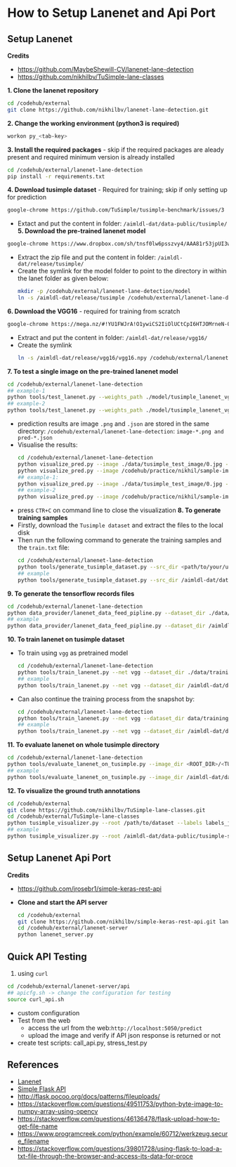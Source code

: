 # How to Setup Lanenet and Api Port

## Setup Lanenet


**Credits**
* https://github.com/MaybeShewill-CV/lanenet-lane-detection
* https://github.com/nikhilbv/TuSimple-lane-classes


**1. Clone the lanenet repository**
  ```bash
  cd /codehub/external
  git clone https://github.com/nikhilbv/lanenet-lane-detection.git
  ```
**2. Change the working environment (python3 is required)**
  ```bash
  workon py_<tab-key>
  ```
**3. Install the required packages** - skip if the required packages are aleady present and required minimum version is already installed
  ```bash
  cd /codehub/external/lanenet-lane-detection
  pip install -r requirements.txt
  ```
**4. Download tusimple dataset** - Required for training; skip if only setting up for prediction
  ```bash
  google-chrome https://github.com/TuSimple/tusimple-benchmark/issues/3
  ```
  * Extact and put the content in folder: `/aimldl-dat/data-public/tusimple/`
**5. Download the pre-trained lanenet model**
  ```bash
  google-chrome https://www.dropbox.com/sh/tnsf0lw6psszvy4/AAA81r53jpUI3wLsRW6TiPCya?dl=0
  ```
  * Extract the zip file and put the content in folder: `/aimldl-dat/release/tusimple/`
  * Create the symlink for the model folder to point to the directory in within the lanet folder as given below:
    ```bash
    mkdir -p /codehub/external/lanenet-lane-detection/model
    ln -s /aimldl-dat/release/tusimple /codehub/external/lanenet-lane-detection/model/tusimple_lanenet_vgg
    ```
**6. Download the VGG16** - required for training from scratch
  ```bash
  google-chrome https://mega.nz/#!YU1FWJrA!O1ywiCS2IiOlUCtCpI6HTJOMrneN-Qdv3ywQP5poecM
  ```
  * Extract and put the content in folder: `/aimldl-dat/release/vgg16/`
  * Create the symlink
    ```bash
    ln -s /aimldl-dat/release/vgg16/vgg16.npy /codehub/external/lanenet-lane-detection/data/vgg16.npy
    ```
**7. To test a single image on the pre-trained lanenet model**
  ```bash
  cd /codehub/external/lanenet-lane-detection
  ## example-1
  python tools/test_lanenet.py --weights_path ./model/tusimple_lanenet_vgg/tusimple_lanenet_vgg.ckpt  --image_path ./data/tusimple_test_image/0.jpg
  ## example-2
  python tools/test_lanenet.py --weights_path ./model/tusimple_lanenet_vgg/tusimple_lanenet_vgg.ckpt  --image_path /codehub/practice/nikhil/sample-images/7.jpg
  ```
  * prediction results are image `.png` and `.json` are stored in the same directory: `/codehub/external/lanenet-lane-detection`: `image-*.png and pred-*.json`
  * Visualise the results:
    ```bash
    cd /codehub/external/lanenet-lane-detection
    python visualize_pred.py --image ./data/tusimple_test_image/0.jpg --json <pred-*.json>
    python visualize_pred.py --image /codehub/practice/nikhil/sample-images/7.jpg --json <pred-*.json>
    ## example-1:
    python visualize_pred.py --image ./data/tusimple_test_image/0.jpg --json pred-0-180919_105557.json
    ## example-2
    python visualize_pred.py --image /codehub/practice/nikhil/sample-images/7.jpg --json pred-7-180919_105730.json
    ```
  * press `CTR+C` on command line to close the visualization
**8. To generate training samples**
  * Firstly, download the `Tusimple dataset` and extract the files to the local disk
  * Then run the following command to generate the training samples and the `train.txt` file:
    ```bash
    cd /codehub/external/lanenet-lane-detection
    python tools/generate_tusimple_dataset.py --src_dir <path/to/your/unzipped/file>
    ## example
    python tools/generate_tusimple_dataset.py --src_dir /aimldl-dat/data-public/tusimple/train_set
    ```
**9. To generate the tensorflow records files**
  ```bash
  cd /codehub/external/lanenet-lane-detection
  python data_provider/lanenet_data_feed_pipline.py --dataset_dir ./data/training_data_example --tfrecords_dir ./data/training_data_example/tfrecords
  ## example
  python data_provider/lanenet_data_feed_pipline.py --dataset_dir /aimldl-dat/data-public/tusimple/train_set/training --tfrecords_dir /aimldl-dat/data-public/tusimple/train_set/training/tfrecords
  ```
**10. To train lanenet on tusimple dataset**
  * To train using `vgg` as pretrained model
    ```bash
    cd /codehub/external/lanenet-lane-detection
    python tools/train_lanenet.py --net vgg --dataset_dir ./data/training_data_example -m 0
    ## example
    python tools/train_lanenet.py --net vgg --dataset_dir /aimldl-dat/data-public/tusimple/train_set/training -m 0 1>logs/lanenet-$(date -d now +'%d%m%y_%H%M%S').log 2>&1
    ```
  * Can also continue the training process from the snapshot by:
    ```bash
    cd /codehub/external/lanenet-lane-detection
    python tools/train_lanenet.py --net vgg --dataset_dir data/training_data_example/ --weights_path path/to/your/last/checkpoint -m 0
    ## example
    python tools/train_lanenet.py --net vgg --dataset_dir /aimldl-dat/data-public/tusimple/train_set/training --weights_path path/to/your/last/checkpoint -m 0 1>logs/lanenet-$(date -d now +'%d%m%y_%H%M%S').log 2>&1
    ```
**11. To evaluate lanenet on whole tusimple directory**
  ```bash
  cd /codehub/external/lanenet-lane-detection
  python tools/evaluate_lanenet_on_tusimple.py --image_dir <ROOT_DIR>/<TUSIMPLE_DATASET>/test_set/clips --weights_path ./model/tusimple_lanenet_vgg/tusimple_lanenet.ckpt --save_dir <ROOT_DIR>/<TUSIMPLE_DATASET>/test_set/test_output
  ## example
  python tools/evaluate_lanenet_on_tusimple.py --image_dir /aimldl-dat/data-public/tusimple-sub/test_set/clips --weights_path /codehub/external/lanenet-lane-detection/model/tusimple_lanenet_vgg/tusimple_lanenet_vgg_2019-08-14-14-17-49.ckpt-80001 --save_dir /codehub/external/lanenet-lane-detection/tmp
  ```
**12. To visualize the ground truth annotations**
  ```bash
  cd /codehub/external
  git clone https://github.com/nikhilbv/TuSimple-lane-classes.git
  cd /codehub/external/TuSimple-lane-classes
  python tusimple_visualizer.py --root /path/to/dataset --labels labels_json_file.json
  ## example
  python tusimple_visualizer.py --root /aimldl-dat/data-public/tusimple-sub/train_set/ --labels label_data_0313.json
  ```

## Setup Lanenet Api Port

**Credits**
* https://github.com/jrosebr1/simple-keras-rest-api

* **Clone and start the API server**
  ```bash
  cd /codehub/external
  git clone https://github.com/nikhilbv/simple-keras-rest-api.git lanenet-server
  cd /codehub/external/lanenet-server
  python lanenet_server.py
  ```
## Quick API Testing

1. using `curl`
  ```bash
  cd /codehub/external/lanenet-server/api
  ## apicfg.sh -> change the configuration for testing
  source curl_api.sh
  ```

* custom configuration
* Test from the web
  * access the url from the web:`http://localhost:5050/predict`
  * upload the image and verify if API json response is returned or not
* create test scripts: call_api.py, stress_test.py


## References

* [Lanenet](https://github.com/MaybeShewill-CV/lanenet-lane-detection)
* [Simple Flask API](https://github.com/jrosebr1/simple-keras-rest-api)
* http://flask.pocoo.org/docs/patterns/fileuploads/
* https://stackoverflow.com/questions/49511753/python-byte-image-to-numpy-array-using-opencv
* https://stackoverflow.com/questions/46136478/flask-upload-how-to-get-file-name
* https://www.programcreek.com/python/example/60712/werkzeug.secure_filename
* https://stackoverflow.com/questions/39801728/using-flask-to-load-a-txt-file-through-the-browser-and-access-its-data-for-proce
